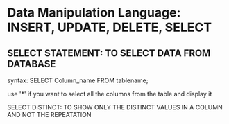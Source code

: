# Data Manipulation Language: INSERT, UPDATE, DELETE, SELECT

## SELECT STATEMENT: TO SELECT DATA FROM DATABASE
 syntax: SELECT Column_name FROM tablename;
 
 use '*' if you want to select all the columns from the table and display it

 SELECT DISTINCT: TO SHOW ONLY THE DISTINCT VALUES IN A COLUMN AND NOT THE REPEATATION

